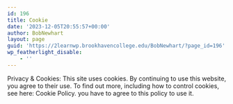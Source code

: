 ```yaml
---
id: 196
title: Cookie
date: '2023-12-05T20:55:57+00:00'
author: BobNewhart
layout: page
guid: 'https://2learnwp.brookhavencollege.edu/BobNewhart/?page_id=196'
wp_featherlight_disable:
    - ''
---
```


Privacy &amp; Cookies: This site uses cookies. By continuing to use this website, you agree to their use. To find out more, including how to control cookies, see here: Cookie Policy. you have to agree to this policy to use it.